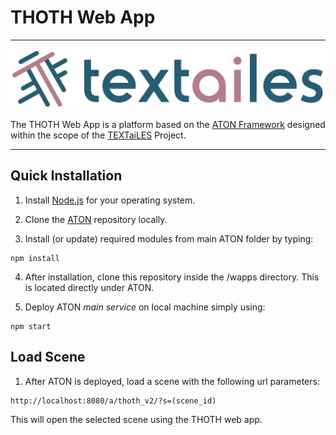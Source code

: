 # THOTH Web App

---

[![Header](./res/Logo-Textailes-Colour-RGB-Hor.png)](https://www.echoes-eccch.eu/textailes/)

The THOTH Web App is a platform based on the [ATON Framework](https://osiris.itabc.cnr.it/aton/) designed within the scope of the [TEXTaiLES](https://www.echoes-eccch.eu/textailes/) Project.

---

## Quick Installation

1) Install [Node.js](https://nodejs.org/) for your operating system.

2) Clone the [ATON](https://github.com/phoenixbf/aton) repository locally.

3) Install (or update) required modules from main ATON folder by typing:
```
npm install
```

4) After installation, clone this repository inside the /wapps directory. This is located directly under ATON.

5) Deploy ATON *main service* on local machine simply using:
```
npm start
```

## Load Scene

1) After ATON is deployed, load a scene with the following url parameters:
```
http://localhost:8080/a/thoth_v2/?s=(scene_id)
```
This will open the selected scene using the THOTH web app.
